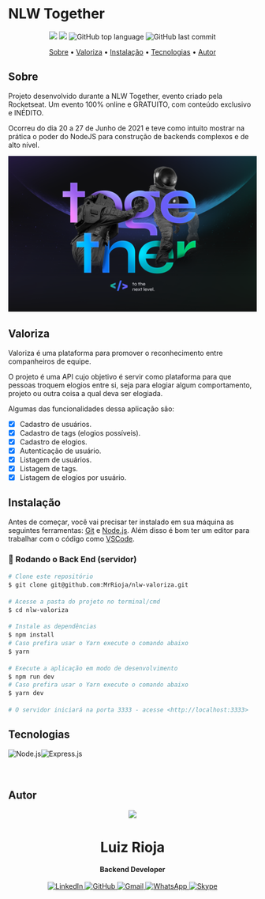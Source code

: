 # NLW Together

<p align="center">
  <img src="https://img.shields.io/static/v1?label=nlw&message=Together&color=blueviolet&style=for-the-badge"/>
  <img src="https://img.shields.io/github/license/MrRioja/nlw-valoriza?color=blueviolet&logo=License&style=for-the-badge"/>
  <img alt="GitHub top language" src="https://img.shields.io/github/languages/top/MrRioja/nlw-valoriza?color=blueviolet&logo=TypeScript&logoColor=white&style=for-the-badge">
  <img alt="GitHub last commit" src="https://img.shields.io/github/last-commit/MrRioja/nlw-valoriza?color=blueviolet&style=for-the-badge">
</p>

<p align="center">
  <a href="#sobre">Sobre</a> •
  <a href="#valoriza">Valoriza</a> •
  <a href="#instalação">Instalação</a> •
  <a href="#tecnologias">Tecnologias</a> •
  <a href="#autor">Autor</a>  
</p>

## Sobre

Projeto desenvolvido durante a NLW Together, evento criado pela Rocketseat. Um evento 100% online e GRATUITO, com conteúdo exclusivo e INÉDITO.

Ocorreu do dia 20 a 27 de Junho de 2021 e teve como intuito mostrar na prática o poder do NodeJS para construção de backends complexos e de alto nível.

![Wallpaper NLW Together](./.github/wallpaper.png)

## Valoriza

Valoriza é uma plataforma para promover o reconhecimento entre companheiros de equipe.

O projeto é uma API cujo objetivo é servir como plataforma para que pessoas troquem elogios entre si, seja para elogiar algum comportamento, projeto ou outra coisa a qual deva ser elogiada.

Algumas das funcionalidades dessa aplicação são:

- [x] Cadastro de usuários.
- [x] Cadastro de tags (elogios possíveis).
- [x] Cadastro de elogios.
- [x] Autenticação de usuário.
- [x] Listagem de usuários.
- [x] Listagem de tags.
- [x] Listagem de elogios por usuário.

## Instalação

Antes de começar, você vai precisar ter instalado em sua máquina as seguintes ferramentas:
[Git](https://git-scm.com) e [Node.js](https://nodejs.org/en/). Além disso é bom ter um editor para trabalhar com o código como [VSCode](https://code.visualstudio.com/).

### 🎲 Rodando o Back End (servidor)

```bash
# Clone este repositório
$ git clone git@github.com:MrRioja/nlw-valoriza.git

# Acesse a pasta do projeto no terminal/cmd
$ cd nlw-valoriza

# Instale as dependências
$ npm install
# Caso prefira usar o Yarn execute o comando abaixo
$ yarn

# Execute a aplicação em modo de desenvolvimento
$ npm run dev
# Caso prefira usar o Yarn execute o comando abaixo
$ yarn dev

# O servidor iniciará na porta 3333 - acesse <http://localhost:3333>
```

## Tecnologias

<img align="left" src="https://profilinator.rishav.dev/skills-assets/nodejs-original-wordmark.svg" alt="Node.js" height="75" />

<img align="left" src="https://profilinator.rishav.dev/skills-assets/express-original-wordmark.svg" alt="Express.js" height="75"/>

<br><br><br>

## Autor

<div align="center">
<img src="https://images.weserv.nl/?url=avatars.githubusercontent.com/u/55336456?v=4&h=100&w=100&fit=cover&mask=circle&maxage=7d" />
<h1>Luiz Rioja</h1>
<strong>Backend Developer</strong>
<br/>
<br/>

<a href="https://linkedin.com/in/luizrioja" target="_blank">
<img alt="LinkedIn" src="https://img.shields.io/badge/linkedin-%230077B5.svg?style=for-the-badge&logo=linkedin&logoColor=white"/>
</a>

<a href="https://github.com/mrrioja" target="_blank">
<img alt="GitHub" src="https://img.shields.io/badge/github-%23121011.svg?style=for-the-badge&logo=github&logoColor=white"/>
</a>

<a href="mailto:lulyrioja@gmail.com?subject=Fala%20Dev" target="_blank">
<img alt="Gmail" src="https://img.shields.io/badge/Gmail-D14836?style=for-the-badge&logo=gmail&logoColor=white" />
</a>

<a href="https://api.whatsapp.com/send?phone=5511933572652" target="_blank">
<img alt="WhatsApp" src="https://img.shields.io/badge/WhatsApp-25D366?style=for-the-badge&logo=whatsapp&logoColor=white"/>
</a>

<a href="https://join.skype.com/invite/tvBbOq03j5Uu" target="_blank">
<img alt="Skype" src="https://img.shields.io/badge/SKYPE-%2300AFF0.svg?style=for-the-badge&logo=Skype&logoColor=white"/>
</a>

<br/>
<br/>
</div>
